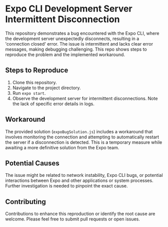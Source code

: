 # Expo CLI Development Server Intermittent Disconnection

This repository demonstrates a bug encountered with the Expo CLI, where the development server unexpectedly disconnects, resulting in a 'connection closed' error.  The issue is intermittent and lacks clear error messages, making debugging challenging. This repo shows steps to reproduce the problem and the implemented workaround.

## Steps to Reproduce
1. Clone this repository.
2. Navigate to the project directory.
3. Run `expo start`.
4. Observe the development server for intermittent disconnections. Note the lack of specific error details in logs.

## Workaround
The provided solution (`expoBugSolution.js`) includes a workaround that involves monitoring the connection and attempting to automatically restart the server if a disconnection is detected.  This is a temporary measure while awaiting a more definitive solution from the Expo team.

## Potential Causes
The issue might be related to network instability, Expo CLI bugs, or potential interactions between Expo and other applications or system processes. Further investigation is needed to pinpoint the exact cause.

## Contributing
Contributions to enhance this reproduction or identify the root cause are welcome. Please feel free to submit pull requests or open issues.